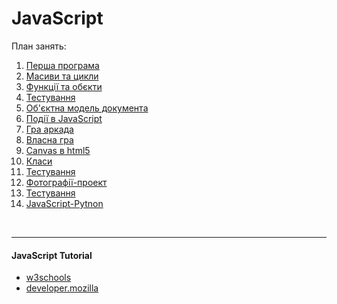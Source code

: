 # JavaScript 

План занять:

1.  [Перша програма](01-operators-types-if/help.md)
2.  [Масиви та цикли](02-arrays-loops/help.md)
3.  [Функції та обєкти](03-functions-objects/help.md)
4.  [Тестування](04-quizizz/help.md)
5.  [Об'єктна модель документа](05-dom/help.md)
6.  [Події в JavaScript](06-events/help.md)
7.  [Гра аркада](07-shooter-game/help.md)
8.  [Власна гра](08-quizizz-own-game/help.md)
9.  [Canvas в html5](09-canvas/help.md)
10. [Класи](10-11-class-game/help.md)
11. [Тестування](12-quizizz/help.md)
12. [Фотографії-проект](13-15-photo-keeperhelp.md)
13. [Тестування](16-quizizz/help.md)
14. [JavaScript-Pytnon](17-19-photo-keeper-python/help.md)


<br>

---

#### JavaScript Tutorial

- [w3schools](https://www.w3schools.com/js/default.asp)
- [developer.mozilla](https://developer.mozilla.org/en-US/docs/Web/JavaScript)